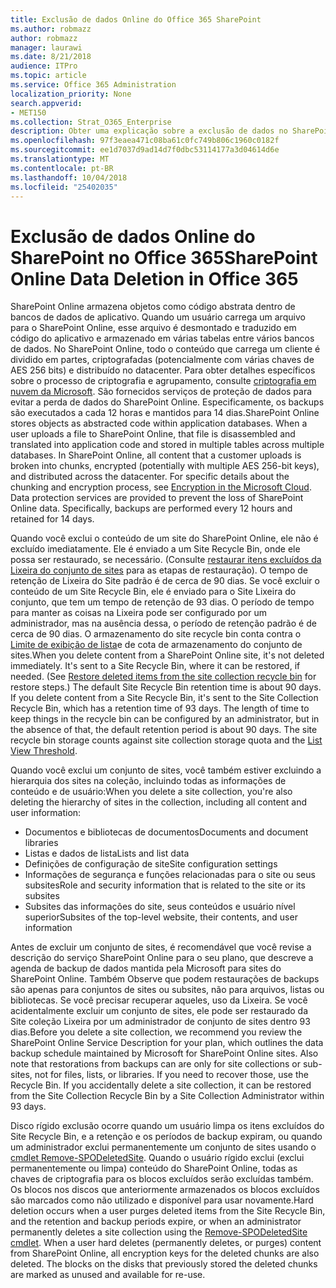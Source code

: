 ```yaml
---
title: Exclusão de dados Online do Office 365 SharePoint
ms.author: robmazz
author: robmazz
manager: laurawi
ms.date: 8/21/2018
audience: ITPro
ms.topic: article
ms.service: Office 365 Administration
localization_priority: None
search.appverid:
- MET150
ms.collection: Strat_O365_Enterprise
description: Obter uma explicação sobre a exclusão de dados no SharePoint Online.
ms.openlocfilehash: 97f3eaea471c08ba61c0fc749b806c1960c0182f
ms.sourcegitcommit: ee1d7037d9ad14d7f0dbc53114177a3d04614d6e
ms.translationtype: MT
ms.contentlocale: pt-BR
ms.lasthandoff: 10/04/2018
ms.locfileid: "25402035"
---
```

# <a name="sharepoint-online-data-deletion-in-office-365"></a><span data-ttu-id="04683-103">Exclusão de dados Online do SharePoint no Office 365</span><span class="sxs-lookup"><span data-stu-id="04683-103">SharePoint Online Data Deletion in Office 365</span></span>

<span data-ttu-id="04683-p101">SharePoint Online armazena objetos como código abstrata dentro de bancos de dados de aplicativo. Quando um usuário carrega um arquivo para o SharePoint Online, esse arquivo é desmontado e traduzido em código do aplicativo e armazenado em várias tabelas entre vários bancos de dados. No SharePoint Online, todo o conteúdo que carrega um cliente é dividido em partes, criptografadas (potencialmente com várias chaves de AES 256 bits) e distribuído no datacenter. Para obter detalhes específicos sobre o processo de criptografia e agrupamento, consulte [criptografia em nuvem da Microsoft](office-365-encryption-in-the-microsoft-cloud-overview.md). São fornecidos serviços de proteção de dados para evitar a perda de dados do SharePoint Online. Especificamente, os backups são executados a cada 12 horas e mantidos para 14 dias.</span><span class="sxs-lookup"><span data-stu-id="04683-p101">SharePoint Online stores objects as abstracted code within application databases. When a user uploads a file to SharePoint Online, that file is disassembled and translated into application code and stored in multiple tables across multiple databases. In SharePoint Online, all content that a customer uploads is broken into chunks, encrypted (potentially with multiple AES 256-bit keys), and distributed across the datacenter. For specific details about the chunking and encryption process, see [Encryption in the Microsoft Cloud](office-365-encryption-in-the-microsoft-cloud-overview.md). Data protection services are provided to prevent the loss of SharePoint Online data. Specifically, backups are performed every 12 hours and retained for 14 days.</span></span>

<span data-ttu-id="04683-p102">Quando você exclui o conteúdo de um site do SharePoint Online, ele não é excluído imediatamente. Ele é enviado a um Site Recycle Bin, onde ele possa ser restaurado, se necessário. (Consulte [restaurar itens excluídos da Lixeira do conjunto de sites](https://support.office.com/article/Restore-deleted-items-from-the-site-collection-recycle-bin-5fa924ee-16d7-487b-9a0a-021b9062d14b) para as etapas de restauração). O tempo de retenção de Lixeira do Site padrão é de cerca de 90 dias. Se você excluir o conteúdo de um Site Recycle Bin, ele é enviado para o Site Lixeira do conjunto, que tem um tempo de retenção de 93 dias. O período de tempo para manter as coisas na Lixeira pode ser configurado por um administrador, mas na ausência dessa, o período de retenção padrão é de cerca de 90 dias. O armazenamento do site recycle bin conta contra o [Limite de exibição de lista](https://support.office.com/article/List-View-Threshold-b8588dae-9387-48c2-9248-c24122f07c59)e de cota de armazenamento do conjunto de sites.</span><span class="sxs-lookup"><span data-stu-id="04683-p102">When you delete content from a SharePoint Online site, it's not deleted immediately. It's sent to a Site Recycle Bin, where it can be restored, if needed. (See [Restore deleted items from the site collection recycle bin](https://support.office.com/article/Restore-deleted-items-from-the-site-collection-recycle-bin-5fa924ee-16d7-487b-9a0a-021b9062d14b) for restore steps.) The default Site Recycle Bin retention time is about 90 days. If you delete content from a Site Recycle Bin, it's sent to the Site Collection Recycle Bin, which has a retention time of 93 days. The length of time to keep things in the recycle bin can be configured by an administrator, but in the absence of that, the default retention period is about 90 days. The site recycle bin storage counts against site collection storage quota and the [List View Threshold](https://support.office.com/article/List-View-Threshold-b8588dae-9387-48c2-9248-c24122f07c59).</span></span>

<span data-ttu-id="04683-116">Quando você exclui um conjunto de sites, você também estiver excluindo a hierarquia dos sites na coleção, incluindo todas as informações de conteúdo e de usuário:</span><span class="sxs-lookup"><span data-stu-id="04683-116">When you delete a site collection, you're also deleting the hierarchy of sites in the collection, including all content and user information:</span></span>
- <span data-ttu-id="04683-117">Documentos e bibliotecas de documentos</span><span class="sxs-lookup"><span data-stu-id="04683-117">Documents and document libraries</span></span>
- <span data-ttu-id="04683-118">Listas e dados de lista</span><span class="sxs-lookup"><span data-stu-id="04683-118">Lists and list data</span></span>
- <span data-ttu-id="04683-119">Definições de configuração de site</span><span class="sxs-lookup"><span data-stu-id="04683-119">Site configuration settings</span></span>
- <span data-ttu-id="04683-120">Informações de segurança e funções relacionadas para o site ou seus subsites</span><span class="sxs-lookup"><span data-stu-id="04683-120">Role and security information that is related to the site or its subsites</span></span>
- <span data-ttu-id="04683-121">Subsites das informações do site, seus conteúdos e usuário nível superior</span><span class="sxs-lookup"><span data-stu-id="04683-121">Subsites of the top-level website, their contents, and user information</span></span>

<span data-ttu-id="04683-p103">Antes de excluir um conjunto de sites, é recomendável que você revise a descrição do serviço SharePoint Online para o seu plano, que descreve a agenda de backup de dados mantida pela Microsoft para sites do SharePoint Online. Também Observe que podem restaurações de backups são apenas para conjuntos de sites ou subsites, não para arquivos, listas ou bibliotecas. Se você precisar recuperar aqueles, uso da Lixeira. Se você acidentalmente excluir um conjunto de sites, ele pode ser restaurado da Site coleção Lixeira por um administrador de conjunto de sites dentro 93 dias.</span><span class="sxs-lookup"><span data-stu-id="04683-p103">Before you delete a site collection, we recommend you review the SharePoint Online Service Description for your plan, which outlines the data backup schedule maintained by Microsoft for SharePoint Online sites. Also note that restorations from backups can are only for site collections or sub-sites, not for files, lists, or libraries. If you need to recover those, use the Recycle Bin. If you accidentally delete a site collection, it can be restored from the Site Collection Recycle Bin by a Site Collection Administrator within 93 days.</span></span>

<span data-ttu-id="04683-p104">Disco rígido exclusão ocorre quando um usuário limpa os itens excluídos do Site Recycle Bin, e a retenção e os períodos de backup expiram, ou quando um administrador exclui permanentemente um conjunto de sites usando o [cmdlet Remove-SPODeletedSite](https://docs.microsoft.com/powershell/module/sharepoint-online/Remove-SPODeletedSite?view=sharepoint-ps). Quando o usuário rígido exclui (exclui permanentemente ou limpa) conteúdo do SharePoint Online, todas as chaves de criptografia para os blocos excluídos serão excluídas também. Os blocos nos discos que anteriormente armazenados os blocos excluídos são marcados como não utilizado e disponível para usar novamente.</span><span class="sxs-lookup"><span data-stu-id="04683-p104">Hard deletion occurs when a user purges deleted items from the Site Recycle Bin, and the retention and backup periods expire, or when an administrator permanently deletes a site collection using the [Remove-SPODeletedSite cmdlet](https://docs.microsoft.com/powershell/module/sharepoint-online/Remove-SPODeletedSite?view=sharepoint-ps). When a user hard deletes (permanently deletes, or purges) content from SharePoint Online, all encryption keys for the deleted chunks are also deleted. The blocks on the disks that previously stored the deleted chunks are marked as unused and available for re-use.</span></span>
